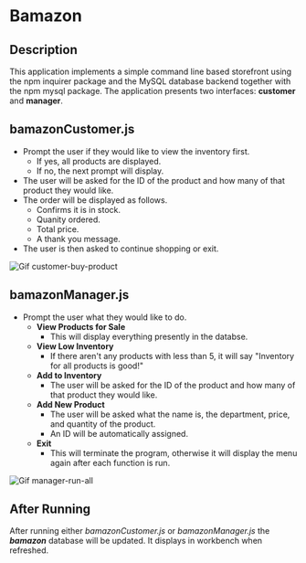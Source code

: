 # Bamazon
## Description
This application implements a simple command line based storefront using the npm inquirer package and the MySQL database backend together with the npm mysql package. The application presents two interfaces: **customer** and **manager**.

## bamazonCustomer.js
- Prompt the user if they would like to view the inventory first.
  - If yes, all products are displayed.
  - If no, the next prompt will display.
- The user will be asked for the ID of the product and how many of that product they would like.
- The order will be displayed as follows.
   - Confirms it is in stock.
   - Quanity ordered.
   - Total price.
   - A thank you message.
- The user is then asked to continue shopping or exit.


![Gif customer-buy-product](/images/customer-buy-product.gif)


## bamazonManager.js
- Prompt the user what they would like to do.
  - **View Products for Sale**
    - This will display everything presently in the databse.
  - **View Low Inventory**
    - If there aren't any products with less than 5, it will say "Inventory for all products is good!"
  - **Add to Inventory**
    - The user will be asked for the ID of the product and how many of that product they would like.
  - **Add New Product**
    - The user will be asked what the name is, the department, price, and quantity of the product.
    - An ID will be automatically assigned.
  - **Exit**
    - This will terminate the program, otherwise it will display the menu again after each function is run.


![Gif manager-run-all](/images/manager-run-all.gif)

## After Running
After running either _bamazonCustomer.js_ or _bamazonManager.js_ the _**bamazon**_ database will be updated. It displays in workbench when refreshed.
